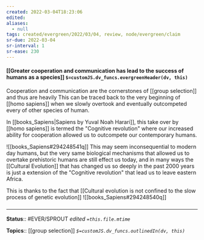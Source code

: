 ```yaml
---
created: 2022-03-04T18:23:06 
edited: 
aliases:
  - null
tags: created/evergreen/2022/03/04, review, node/evergreen/claim
sr-due: 2022-03-04
sr-interval: 1
sr-ease: 230
---
```


#### [[Greater cooperation and communication has lead to the success of humans as a species]] `$=customJS.dv_funcs.evergreenHeader(dv, this)`

Cooperation and communication are the cornerstones of [[group selection]] and thus are heavily 
This can be traced back to the very beginning of [[homo sapiens]] when we slowly overtook and eventually outcompeted every of other species of human. 

In [[books_Sapiens|Sapiens by Yuval Noah Harari]], this take over by [[homo sapiens]] is termed the "Cognitive revolution" where our increased ability for cooperation allowed us to outcompete our contemporary humans.

![[books_Sapiens#294248541q]]
This may seem inconsequential to modern day humans, but the very same biological mechanisms that allowed us to overtake prehistoric humans are still effect us today, and in many ways the [[Cultural Evolution]] that has changed us so deeply in the past 2000 years is just a extension of the "Cognitive revolution" that lead us to leave eastern Africa.

This is thanks to the fact that [[Cultural evolution is not confined to the slow process of genetic evolution]]
![[books_Sapiens#294248540q]]
### <hr class="footnote"/>

**Status**:: #EVER/SPROUT
*edited `=this.file.mtime`*

**Topics**:: [[group selection]]
*`$=customJS.dv_funcs.outlinedIn(dv, this)`*
